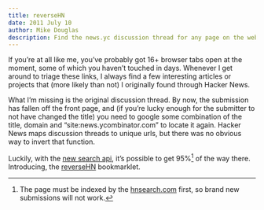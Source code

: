 ```yaml
---
title: reverseHN
date: 2011 July 10
author: Mike Douglas
description: Find the news.yc discussion thread for any page on the web.
---
```


If you’re at all like me, you’ve probably got 16+ browser tabs open at
the moment, some of which you haven’t touched in days. Whenever I get
around to triage these links, I always find a few interesting articles
or projects that (more likely than not) I originally found through
Hacker News.

What I’m missing is the original discussion thread. By now, the
submission has fallen off the front page, and (if you’re lucky enough
for the submitter to not have changed the title) you need to google some
combination of the title, domain and “site:news.ycombinator.com” to
locate it again. Hacker News maps discussion threads to unique urls, but
there was no obvious way to invert that function.

Luckily, with the [new search api], it’s possible to get 95%[^95] of the
way there. Introducing, the <a class="bookmarklet" href="javascript:(function(e,a,g,h,f,c,b,d){if(!(f=e.jQuery)||g%3Ef.fn.jquery||h(f)){c=a.createElement(%22script%22);c.type=%22text/javascript%22;c.src=%22http://ajax.googleapis.com/ajax/libs/jquery/%22+g+%22/jquery.min.js%22;c.onload=c.onreadystatechange=function(){if(!b&amp;&amp;(!(d=this.readyState)||d==%22loaded%22||d==%22complete%22)){h((f=e.jQuery).noConflict(1),b=1);f(c).remove()}};a.documentElement.childNodes[0].appendChild(c)}})(window,document,%221.2.6%22,function($,L){$.getJSON('http://api.thriftdb.com/api.hnsearch.com/items/_search?filter[fields][url]='%20+%20location.href%20+%20'&amp;callback=?',%20function(res)%20{%20%20var%20url%20=%20res[%22results%22][0][%22item%22][%22url%22];%20%20if%20(url%20===%20location.href%20||%20url%20+%20%22/%22%20===%20location.href)%20{%20%20%20%20location.href='http://news.ycombinator.com/item?id='%20+%20res[%22results%22][0][%22item%22][%22id%22];%20%20}});});">reverseHN</a> bookmarklet.

[new search api]: http://hnsearch.com/

[^95]: The page must be indexed by the
[hnsearch.com](http://hnsearch.com) first, so brand new submissions will
not work.

